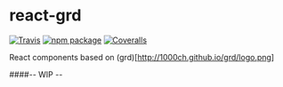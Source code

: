 # react-grd

[![Travis][build-badge]][build]
[![npm package][npm-badge]][npm]
[![Coveralls][coveralls-badge]][coveralls]

React components based on (grd)[http://1000ch.github.io/grd/logo.png]

####-- WIP --

[build-badge]: https://img.shields.io/travis/user/repo/master.svg?style=flat-square
[build]: https://travis-ci.org/user/repo

[npm-badge]: https://img.shields.io/npm/v/npm-package.svg?style=flat-square
[npm]: https://www.npmjs.org/package/npm-package

[coveralls-badge]: https://img.shields.io/coveralls/user/repo/master.svg?style=flat-square
[coveralls]: https://coveralls.io/github/user/repo
